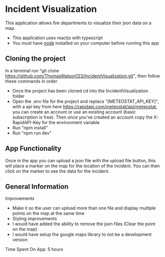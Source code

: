 # Incident Visualization

This application allows fire departments to visualize their json data on a map.
- This application uses reactjs with typescript
- You must have [node](https://nodejs.org/en/download) installed on your computer before running this app 

## Cloning the project

In a terminal run "git clone https://github.com/ThomasWatson123/IncidentVisualization.git", then follow these commands in order
- Once the project has been cloned cd into the IncidentVisualization folder
- Open the .env file for the project and replace "\[METEOSTAT_API_KEY\]", with a api key from here https://rapidapi.com/meteostat/api/meteostat, you can create an account or use an existing account (basic subscription is free). Then once you've created an account copy the X-RapidAPI-Key for the environment variable
- Run "npm install"
- Run "npm run dev"

## App Functionality

Once in the app you can upload a json file with the upload file button, this will place a marker on the map for the location of the incident. You can then click on the marker to see the data for the incident.

## General Information

Improvements
- Make it so the user can upload more than one file and display multiple points on the map at the same time
- Styling improvements
- I would have added the ability to remove the json files (Clear the point on the map)
- I would have setup the google maps library to not be a development version

Time Spent On App: 5 hours
